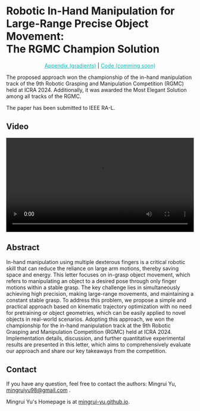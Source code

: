 # Robotic In-Hand Manipulation for <br> Large-Range Precise Object Movement: <br> The RGMC Champion Solution

<p style="text-align: center;"> 
<a href="./Appendix.pdf" style="color: #0ABAB5; text-decoration: underline;">Appendix (gradients)</a> | 
<a href="https://github.com/RGMC-XL-team/ingrasp_manipulation" style="color: #0ABAB5; text-decoration: underline;">Code (comming soon)</a>
</p>

The proposed approach won the championship of the in-hand manipulation track of the 9th Robotic Grasping and Manipulation Competition (RGMC) held at ICRA 2024. Additionally, it was awarded the Most Elegant Solution among all tracks of the RGMC.

The paper has been submitted to IEEE RA-L.

## Video

<video controls style="width: 100%; height: auto;">
    <source src="./ingrasp_manipulation_video.mp4" type="video/mp4">
</video>

## Abstract

In-hand manipulation using multiple dexterous fingers is a critical robotic skill that can reduce the reliance on large arm motions, thereby saving space and energy. This letter focuses on in-grasp object movement, which refers to manipulating an object to a desired pose through only finger motions within a stable grasp. The key challenge lies in simultaneously achieving high precision, making large-range movements, and maintaining a constant stable grasp. To address this problem, we propose a simple and practical approach based on kinematic trajectory optimization with no need for pretraining or object geometries, which can be easily applied to novel objects in real-world scenarios. Adopting this approach, we won the championship for the in-hand manipulation track at the 9th Robotic Grasping and Manipulation Competition (RGMC) held at ICRA 2024. Implementation details, discussion, and further quantitative experimental results are presented in this letter, which aims to comprehensively evaluate our approach and share our key takeaways from the competition.

## Contact

If you have any question, feel free to contact the authors: Mingrui Yu, [mingruiyu98@gmail.com](mailto:mingruiyu98@gmail.com) .

Mingrui Yu's Homepage is at [mingrui-yu.github.io](https://mingrui-yu.github.io).
